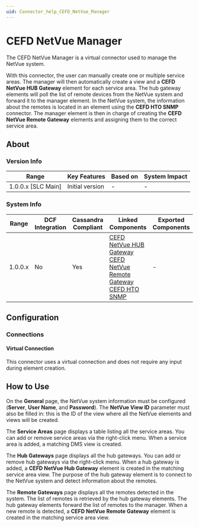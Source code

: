 ```yaml
---
uid: Connector_help_CEFD_NetVue_Manager
---
```


# CEFD NetVue Manager

The CEFD NetVue Manager is a virtual connector used to manage the NetVue system.

With this connector, the user can manually create one or multiple service areas. The manager will then automatically create a view and a **CEFD NetVue HUB Gateway** element for each service area. The hub gateway elements will poll the list of remote devices from the NetVue system and forward it to the manager element. In the NetVue system, the information about the remotes is located in an element using the **CEFD HTO SNMP** connector. The manager element is then in charge of creating the **CEFD NetVue Remote Gateway** elements and assigning them to the correct service area.

## About

### Version Info

| **Range**            | **Key Features** | **Based on** | **System Impact** |
|----------------------|------------------|--------------|-------------------|
| 1.0.0.x \[SLC Main\] | Initial version  | \-           | \-                |

### System Info

| **Range** | **DCF Integration** | **Cassandra Compliant** | **Linked Components**                                                                                                                                                                                                  | **Exported Components** |
|-----------|---------------------|-------------------------|------------------------------------------------------------------------------------------------------------------------------------------------------------------------------------------------------------------------|-------------------------|
| 1.0.0.x   | No                  | Yes                     | [CEFD NetVue HUB Gateway](/Driver%20Help/CEFD%20NetVue%20HUB%20Gateway.aspx) [CEFD NetVue Remote Gateway](/Driver%20Help/CEFD%20NetVue%20Remote%20Gateway.aspx) [CEFD HTO SNMP](xref:Connector_help_CEFD_HTO_SNMP) | \-                      |

## Configuration

### Connections

#### Virtual Connection

This connector uses a virtual connection and does not require any input during element creation.

## How to Use

On the **General** page, the NetVue system information must be configured (**Server**, **User Name**, and **Password**). The **NetVue View ID** parameter must also be filled in: this is the ID of the view where all the NetVue elements and views will be created.

The **Service Areas** page displays a table listing all the service areas. You can add or remove service areas via the right-click menu. When a service area is added, a matching DMS view is created.

The **Hub Gateways** page displays all the hub gateways. You can add or remove hub gateways via the right-click menu. When a hub gateway is added, a **CEFD NetVue Hub Gateway** element is created in the matching service area view. The purpose of the hub gateway element is to connect to the NetVue system and detect information about the remotes.

The **Remote Gateways** page displays all the remotes detected in the system. The list of remotes is retrieved by the hub gateway elements. The hub gateway elements forward the list of remotes to the manager. When a new remote is detected, a **CEFD NetVue Remote Gateway** element is created in the matching service area view.
